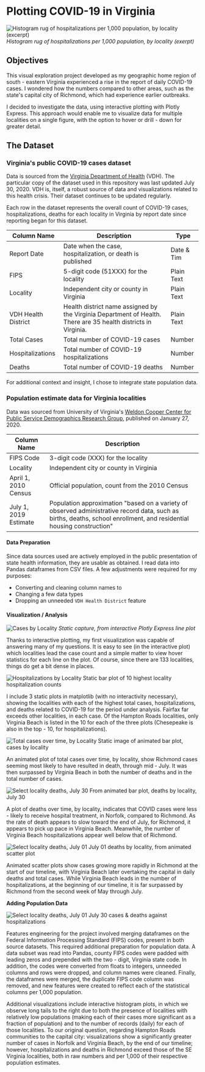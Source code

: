 # Plotting COVID-19 in Virginia

![Histogram rug of hospitalizations per 1,000 population, by locality (excerpt)](/images/histogram-rug.png)
_Histogram rug of hospitalizations per 1,000 population, by locality (exerpt)_

## Objectives
This visual exploration project developed as my geographic home region of south - eastern Virginia experienced a rise in the report of daily COVID-19 cases. I wondered how the numbers compared to other areas, such as the state's capital city of Richmond, which had experience earlier outbreaks.

I decided to investigate the data, using interactive plotting with Plotly Express. This approach would enable me to visualize data for multiple localities on a single figure, with the option to hover or drill - down for greater detail.

## The Dataset
### Virginia's public COVID-19 cases dataset

Data is sourced from the [Virginia Department of Health](https://www.vdh.virginia.gov/coronavirus/) (VDH). The particular copy of the dataset used in this repository was last updated July 30, 2020. VDH is, itself, a robust source of data and visualizations related to this health crisis. Their dataset continues to be updated regularly.

Each row in the dataset represents the overall count of COVID-19 cases, hospitalizations, deaths for each locality in Virginia by report date since reporting began for this dataset.

Column Name |	Description	| Type
--- | --- | ---
Report Date |	Date when the case, hospitalization, or death is published |	Date & Tim
FIPS |	5-digit code (51XXX) for the locality |	Plain Text
Locality |	Independent city or county in Virginia |	Plain Text
VDH Health District |	Health district name assigned by the Virginia Department of Health. There are 35 health districts in Virginia. |	Plain Text
Total Cases |	Total number of COVID-19 cases |	Number
Hospitalizations |	Total number of COVID-19 hospitalizations |	Number
Deaths |	Total number of COVID-19 deaths |	Number

For additional context and insight, I chose to integrate state population data.

### Population estimate data for Virginia localities

Data was sourced from University of Virginia's [Weldon Cooper Center for Public Service Demographics Research Group](https://demographics.coopercenter.org/virginia-population-estimates), published  on January 27, 2020.

Column Name |	Description
--- | ---
FIPS Code |	3-digit code (XXX) for the locality 	 	
Locality | Independent city or county in Virginia
April 1, 2010 Census| Official population, count from the 2010 Census
July 1, 2019 Estimate | Population approximation "based on a variety of observed administrative record data, such as births, deaths, school enrollment, and residential housing construction"

#### Data Preparation

Since data sources used are actively employed in the public presentation of state health information, they are usable as obtained. I read data into Pandas dataframes from CSV files. A few adjustments were required for my purposes:
* Converting and cleaning column names to
* Changing a few data types
* Dropping an unneeded `VDH Health District` feature

#### Visualization / Analysis

![Cases by Locality](/images/va-viz.png)
_Static capture, from interactive Plotly Express line plot_

Thanks to interactive plotting, my first visualization was capable of answering many of my questions. It is easy to see (in the interactive plot) which localities lead the case count and a simple matter to view hover statistics for each line on the plot. Of course, since there are 133 localities, things do get a bit dense in places.

![Hospitalizations by Locality](/images/static-hosp.png)
Static bar plot of 10  highest locality hospitalization counts



I include 3 static plots in matplotlib (with no interactivity necessary), showing the localities with each of the highest total cases, hospitalizations, and deaths related to COVID-19 for the period under analysis. Fairfax far exceeds other localities, in each case. Of the Hampton Roads localities, only Virginia Beach is listed in the 10 for each of the three plots (Chesepeake is also in the top - 10, for hospitalizations).

![Total cases over time, by Locality](/images/july-01-total-cases-bar.png)
Static image of animated bar plot, cases by locality


An animated plot of total cases over time, by locality, show Richmond cases seeming most likely to have resulted in death, through mid - July. It was then surpassed by Virginia Beach in both the number of deaths and in the total number of cases.

![Select locality deaths, July 30](/images/july-30-deaths-bar.png)
From animated bar plot, deaths by locality, July 30



A plot of deaths over time, by locality, indicates that COVID cases were less - likely to receive hospital treatment, in Norfolk, compared to Richmond. As the rate of death appears to slow toward the end of July, for Richmond, it appears to pick up pace in Virginia Beach. Meanwhile, the number of Virginia Beach hospitalizations appear well below that of Richmond.

![Select locality deaths, July 01](/images/july-01-scatter.png)
July 01 deaths by locality, from animated scatter plot


Animated scatter plots show cases growing more rapidly in Richmond at the start of our timeline, with Virginia Beach later overtaking the capital in daily deaths and total cases. While Virginia Beach leads in the number of hospitalizations, at the beginning of our timeline, it is far surpassed by Richmond from the second week of May through July.

__Adding Population Data__

![Select locality deaths, July 01](/images/july-30-scatter-1k-deaths-hosps.png)
July 30 cases & deaths against hospitalizations

Features engineering for the project involved merging dataframes on the Federal Information Processing Standard (FIPS) codes, present in both source datasets. This required additional preparation for population data. A data subset was read into Pandas, county FIPS codes were padded with leading zeros and prepended with the two - digit, Virginia state code. In addition, the codes were converted from floats to integers, unneeded columns and rows were dropped, and column names were cleaned. Finally, the dataframes were merged, the duplicate FIPS code column was removed, and new features were created to reflect each of the statistical columns per 1,000 population.


Additional visualizations include interactive histogram plots, in which we observe long tails to the right due to both the presence of localities with relatively low populations (making each of their cases more significant as a fraction of population) and to the number of records (daily) for each of those localities. To our original question, regarding Hampton Roads communities to the capital city: visualizations show a significantly greater number of cases in Norfolk and Virginia Beach, by the end of our timeline; however, hospitalizations and deaths in Richmond exceed those of the SE Virginia localities, both in raw numbers and per 1,000 of their respective population estimates.
